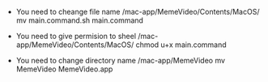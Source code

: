 * You need to cheange file name
/mac-app/MemeVideo/Contents/MacOS/
mv main.command.sh main.command

* You need to give permision to sheel
/mac-app/MemeVideo/Contents/MacOS/
chmod u+x main.command

* You need to change directory name
/mac-app/MemeVideo
mv MemeVideo MemeVideo.app
